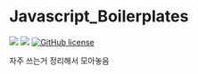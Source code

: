 # Javascript_Boilerplates

![](https://img.shields.io/badge/language-Javascript-red) ![](https://img.shields.io/badge/version-0.0.0-brightgreen) [![GitHub license](https://img.shields.io/badge/license-MIT-blue.svg)](https://github.com/myyrakle/Javascript_Boilerplates/blob/master/LICENSE) 

자주 쓰는거 정리해서 모아놓음
